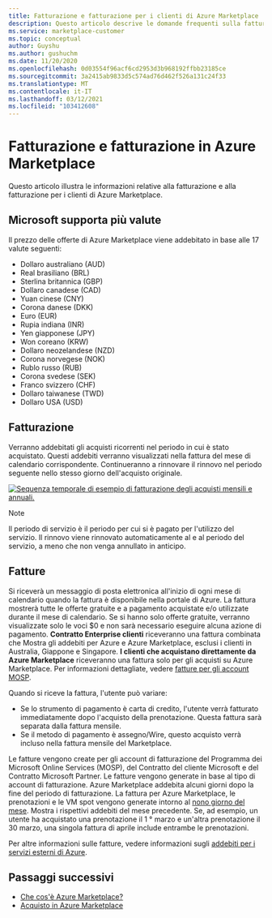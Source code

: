 ```yaml
---
title: Fatturazione e fatturazione per i clienti di Azure Marketplace
description: Questo articolo descrive le domande frequenti sulla fatturazione e sulla fatturazione per i clienti di Azure Marketplace.
ms.service: marketplace-customer
ms.topic: conceptual
author: Guyshu
ms.author: gushuchm
ms.date: 11/20/2020
ms.openlocfilehash: 0d03554f96acf6cd2953d3b968192ffbb23185ce
ms.sourcegitcommit: 3a2415ab9833d5c574ad76d462f526a131c24f33
ms.translationtype: MT
ms.contentlocale: it-IT
ms.lasthandoff: 03/12/2021
ms.locfileid: "103412608"
---
```

# <a name="azure-marketplace-billing-and-invoicing"></a>Fatturazione e fatturazione in Azure Marketplace

Questo articolo illustra le informazioni relative alla fatturazione e alla fatturazione per i clienti di Azure Marketplace.

## <a name="microsoft-supports-multiple-currencies"></a>Microsoft supporta più valute

Il prezzo delle offerte di Azure Marketplace viene addebitato in base alle 17 valute seguenti:

- Dollaro australiano (AUD)
- Real brasiliano (BRL)
- Sterlina britannica (GBP)
- Dollaro canadese (CAD)
- Yuan cinese (CNY)
- Corona danese (DKK)
- Euro (EUR)
- Rupia indiana (INR)
- Yen giapponese (JPY)
- Won coreano (KRW)
- Dollaro neozelandese (NZD)
- Corona norvegese (NOK)
- Rublo russo (RUB)
- Corona svedese (SEK)
- Franco svizzero (CHF)
- Dollaro taiwanese (TWD)
- Dollaro USA (USD)

## <a name="billing"></a>Fatturazione

Verranno addebitati gli acquisti ricorrenti nel periodo in cui è stato acquistato. Questi addebiti verranno visualizzati nella fattura del mese di calendario corrispondente. Continueranno a rinnovare il rinnovo nel periodo seguente nello stesso giorno dell'acquisto originale.

[![Sequenza temporale di esempio di fatturazione degli acquisti mensili e annuali.](media/billing/billing-charges-recurring.png)](media/billing/billing-charges-recurring.png#lightbox)

>[!NOTE]
> Il periodo di servizio è il periodo per cui si è pagato per l'utilizzo del servizio. Il rinnovo viene rinnovato automaticamente al e al periodo del servizio, a meno che non venga annullato in anticipo.

## <a name="invoices"></a>Fatture

Si riceverà un messaggio di posta elettronica all'inizio di ogni mese di calendario quando la fattura è disponibile nella portale di Azure. La fattura mostrerà tutte le offerte gratuite e a pagamento acquistate e/o utilizzate durante il mese di calendario. Se si hanno solo offerte gratuite, verranno visualizzate solo le voci $0 e non sarà necessario eseguire alcuna azione di pagamento. **Contratto Enterprise clienti** riceveranno una fattura combinata che Mostra gli addebiti per Azure e Azure Marketplace, esclusi i clienti in Australia, Giappone e Singapore. **I clienti che acquistano direttamente da Azure Marketplace** riceveranno una fattura solo per gli acquisti su Azure Marketplace. Per informazioni dettagliate, vedere [fatture per gli account MOSP](/azure/cost-management-billing/understand/download-azure-invoice#invoices-for-mosp-billing-accounts).

Quando si riceve la fattura, l'utente può variare:

- Se lo strumento di pagamento è carta di credito, l'utente verrà fatturato immediatamente dopo l'acquisto della prenotazione. Questa fattura sarà separata dalla fattura mensile.
- Se il metodo di pagamento è assegno/Wire, questo acquisto verrà incluso nella fattura mensile del Marketplace.

Le fatture vengono create per gli account di fatturazione del Programma dei Microsoft Online Services (MOSP), del Contratto del cliente Microsoft e del Contratto Microsoft Partner. Le fatture vengono generate in base al tipo di account di fatturazione. Azure Marketplace addebita alcuni giorni dopo la fine del periodo di fatturazione. La fattura per Azure Marketplace, le prenotazioni e le VM spot vengono generate intorno al [nono giorno del mese](/azure/cost-management-billing/understand/download-azure-invoice#invoices-for-mosp-billing-accounts). Mostra i rispettivi addebiti del mese precedente. Se, ad esempio, un utente ha acquistato una prenotazione il 1 ° marzo e un'altra prenotazione il 30 marzo, una singola fattura di aprile include entrambe le prenotazioni.

Per altre informazioni sulle fatture, vedere informazioni sugli [addebiti per i servizi esterni di Azure](/azure/cost-management-billing/understand/understand-azure-marketplace-charges).

## <a name="next-steps"></a>Passaggi successivi

- [Che cos'è Azure Marketplace?](azure-marketplace-overview.md)
- [Acquisto in Azure Marketplace](azure-purchasing-invoicing.md)
